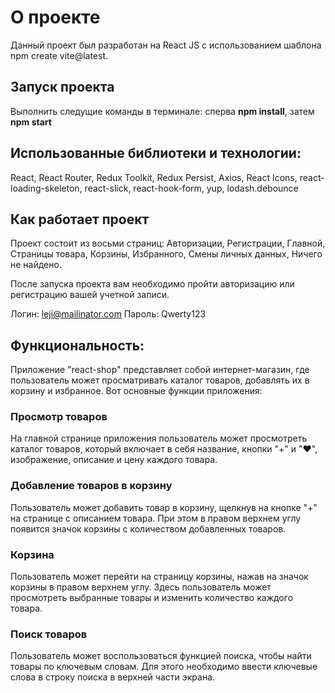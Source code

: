 # О проекте

Данный проект был разработан на React JS с использованием шаблона npm create vite@latest.

## Запуск проекта

Выполнить следущие команды в терминале: сперва **npm install**, затем **npm start** 

## Использованные библиотеки и технологии:

React, React Router, Redux Toolkit, Redux Persist, Axios, React Icons, react-loading-skeleton, react-slick, react-hook-form, yup, lodash.debounce

## Как работает проект

Проект состоит из восьми страниц: Авторизации, Регистрации, Главной, Страницы товара, Корзины, Избранного,  Смены личных данных, Ничего не найдено.

После запуска проекта вам необходимо пройти авторизацию или регистрацию вашей учетной записи.

Логин: leji@mailinator.com
Пароль: Qwerty123

## Функциональность:

Приложение "react-shop" представляет собой интернет-магазин, где пользователь может просматривать каталог товаров, добавлять их в корзину и избранное. Вот основные функции приложения:

### Просмотр товаров

На главной странице приложения пользователь может просмотреть каталог товаров, который включает в себя название, кнопки "+" и "♥", изображение, описание и цену каждого товара.

### Добавление товаров в корзину

Пользователь может добавить товар в корзину, щелкнув на кнопке "+" на странице с описанием товара. При этом в правом верхнем углу появится значок корзины с количеством добавленных товаров.

### Корзина

Пользователь может перейти на страницу корзины, нажав на значок корзины в правом верхнем углу. Здесь пользователь может просмотреть выбранные товары и изменить количество каждого товара.

### Поиск товаров
Пользователь может воспользоваться функцией поиска, чтобы найти товары по ключевым словам. Для этого необходимо ввести ключевые слова в строку поиска в верхней части экрана.
